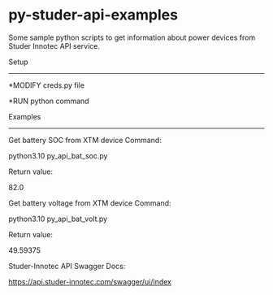 # py-studer-api-examples

Some sample python scripts to get information about power devices from Studer Innotec API service.


Setup

-----

*MODIFY creds.py file

*RUN python command

Examples

--------

Get battery SOC from XTM device Command:	

python3.10 py_api_bat_soc.py

Return value: 	

82.0

Get battery voltage from XTM device Command:	

python3.10 py_api_bat_volt.py          

Return value:   

49.59375

Studer-Innotec API Swagger Docs:

https://api.studer-innotec.com/swagger/ui/index
